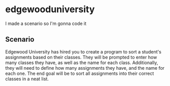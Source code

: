 # edgewooduniversity
I made a scenario so I'm gonna code it

## Scenario
Edgewood University has hired you to create a program to sort a student's assignments based on their classes. They will be prompted to enter how many classes they have, as well as the name for each class. Additionally, they will need to define how many assignments they have, and the name for each one. The end goal will be to sort all assignments into their correct classes in a neat list.
